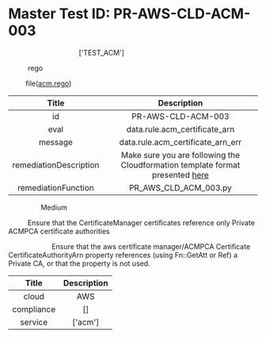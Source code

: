 



# Master Test ID: PR-AWS-CLD-ACM-003


***<font color="white">Master Snapshot Id:</font>*** ['TEST_ACM']

***<font color="white">type:</font>*** rego

***<font color="white">rule:</font>*** file([acm.rego])  
  
  
  
  

|Title|Description|
| :---: | :---: |
|id|PR-AWS-CLD-ACM-003|
|eval|data.rule.acm_certificate_arn|
|message|data.rule.acm_certificate_arn_err|
|remediationDescription|Make sure you are following the Cloudformation template format presented <a href='https://docs.aws.amazon.com/AWSCloudFormation/latest/UserGuide/aws-resource-certificatemanager-certificate.html#cfn-certificatemanager-certificate-certificateauthorityarn' target='_blank'>here</a>|
|remediationFunction|PR_AWS_CLD_ACM_003.py|


***<font color="white">Severity:</font>*** Medium

***<font color="white">Title:</font>*** Ensure that the CertificateManager certificates reference only Private ACMPCA certificate authorities

***<font color="white">Description:</font>*** Ensure that the aws certificate manager/ACMPCA Certificate CertificateAuthorityArn property references (using Fn::GetAtt or Ref) a Private CA, or that the property is not used.  
  
  

|Title|Description|
| :---: | :---: |
|cloud|AWS|
|compliance|[]|
|service|['acm']|



[acm.rego]: https://github.com/prancer-io/prancer-compliance-test/tree/master/aws/cloud/acm.rego
